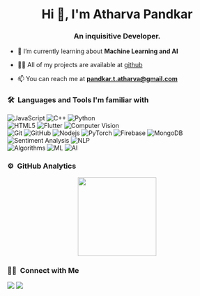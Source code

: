 <h1 align="center">Hi 👋, I'm Atharva Pandkar </h1>
<h3 align="center">An inquisitive Developer.</h3>
	
<!---<p align="center">
  <img src="https://komarev.com/ghpvc/?username=Atharva-Pandkar&color=blueviolet&style=flat">
</p> --->

- 🌱 I’m currently learning about **Machine Learning and AI**

- 👨‍💻 All of my projects are available at [github](https://github.com/Atharva-Pandkar?tab=repositories)

- 📫 You can reach me at **pandkar.t.atharva@gmail.com**

 
	
### 🛠 &nbsp;Languages and Tools I'm familiar with

![JavaScript](https://img.shields.io/badge/-JavaScript-%23F7DF1C?style=for-the-badge&logo=javascript&logoColor=000000&labelColor=%23F7DF1C&color=%23FFCE5A)
![C++](https://img.shields.io/badge/C%2B%2B-00599C?style=for-the-badge&logo=c%2B%2B&logoColor=white)
![Python](http://img.shields.io/badge/-Python-3776AB?style=for-the-badge&logo=python&logoColor=ffffff)
<br>
![HTML5](https://img.shields.io/badge/-HTML5-%23E44D27?style=for-the-badge&logo=html5&logoColor=ffffff)
![Flutter](https://img.shields.io/badge/Flutter-02569B?style=for-the-badge&logo=flutter&logoColor=white)
![Computer Vision](https://img.shields.io/badge/-Bootstrap-38B2AC?style=for-the-badge&logo=bootstrap&logoColor=white)
<br>
![Git](https://img.shields.io/badge/-Git-%23F05032?style=for-the-badge&logo=git&logoColor=%23ffffff)
![GitHub](https://img.shields.io/badge/-GitHub-181717?style=for-the-badge&logo=github)
![Nodejs](https://img.shields.io/badge/-Nodejs-339933?style=for-the-badge&logo=Node.js&logoColor=ffffff)
![PyTorch](https://img.shields.io/badge/-npm-CB3837?style=for-the-badge&logo=npm)
![Firebase](https://img.shields.io/badge/-Firebase-FFCA28?style=for-the-badge&logo=firebase&logoColor=ffffff)
![MongoDB](https://img.shields.io/badge/MongoDB-4EA94B?style=for-the-badge&logo=mongodb&logoColor=white)
![Sentiment Analysis](https://img.shields.io/badge/-GraphQL-0078D6?style=for-the-badge&logo=graphql&logoColor=ffffff)
![NLP](https://img.shields.io/badge/-Unity-6082B6?style=for-the-badge&logo=unity&logoColor=ffffff)
<br>
![Algorithms](http://img.shields.io/badge/-VS%20Code-007ACC?style=for-the-badge&logo=visual-studio-code&logoColor=ffffff)
![ML](http://img.shields.io/badge/-Linux-0078D6?style=for-the-badge&logo=linux&logoColor=ffffff)
![AI](https://img.shields.io/badge/-vim-4EA94B?style=for-the-badge&logo=vim&logoColor=000)
<br/>

### ⚙️ &nbsp;GitHub Analytics

<p align="center">
<a href="https://github.com/Atharva-Pandkar">
  <img height="180em" src="https://github-readme-stats-eight-theta.vercel.app/api?username=Atharva-Pandkar&hide=prs,contribs&show_icons=true&theme=radical&include_all_commits=true&count_private=false"/>
</a>
</p>


### 🤝🏻 &nbsp;Connect with Me

<p>
<!-- <a href="https://www.vivek9patel.com"><img src="https://img.shields.io/badge/-adityavsingh.com-3423A6?style=for-the-badge&logo=Google-Chrome&logoColor=white"/></a> -->
<a href="mailto:pandkar.t.atharva@gmail.com"><img src="https://img.shields.io/badge/-pandkar.t.atharva@gmail.com-D14836?style=flat&logo=Gmail&logoColor=white"/></a>
<a href="https://www.linkedin.com/in/atharva-pandkar"><img src="https://img.shields.io/badge/-Atharva Pandkar-1877F2?style=flat&logo=Linkedin&logoColor=white"/></a>
</p>
<!-- <p align="center"><img align="center" src="https://github-readme-streak-stats.herokuapp.com/?user=vivek9patel&" alt="vivek9patel" /></p> -->
